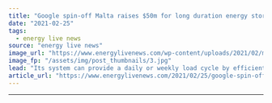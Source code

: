 ```yaml
---
title: "Google spin-off Malta raises $50m for long duration energy storage system"
date: "2021-02-25"
tags: 
  - energy live news
source: "energy live news"
image_url: "https://www.energylivenews.com/wp-content/uploads/2021/02/malta_prototype_721_420_80_s_c1.jpg"
image_fp: "/assets/img/post_thumbnails/3.jpg"
lead: "Its system can provide a daily or weekly load cycle by efficiently storing up to 200 hours of energy storage, though early systems will focus on current market applications in need of 10 to 12-hour durations"
article_url: "https://www.energylivenews.com/2021/02/25/google-spin-off-malta-raises-50m-for-long-duration-energy-storage-system/"
---
```


---
